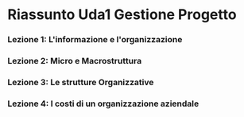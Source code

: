 # Riassunto Uda1 Gestione Progetto

### Lezione 1: L'informazione e l'organizzazione



### Lezione 2: Micro e Macrostruttura

### Lezione 3: Le strutture Organizzative 

### Lezione 4: I costi di un organizzazione aziendale

<!--stackedit_data:
eyJoaXN0b3J5IjpbNTE1MjMwNTU5XX0=
-->